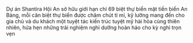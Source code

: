 Dự án Shantira Hội An sở hữu giới hạn chỉ 69 biệt thự biển mặt tiền biển An Bàng, mỗi căn biệt thự biển được chăm chút tỉ mỉ, kỹ lưỡng mang đến cho gia chủ và du khách một tuyệt tác kiến trúc tuyệt mỹ hài hòa cùng thiên nhiên, hứa hẹn những trải nghiệm nghỉ dưỡng hoàn hảo cho kỳ nghỉ trọn vẹn
